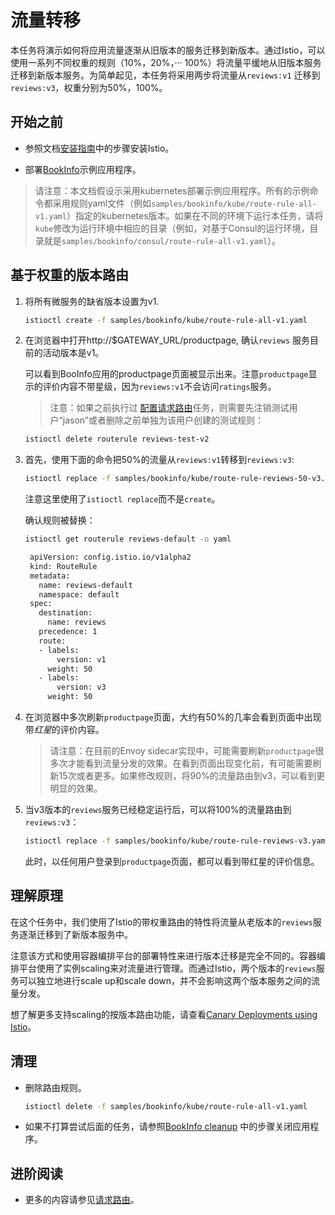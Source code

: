 # 流量转移

本任务将演示如何将应用流量逐渐从旧版本的服务迁移到新版本。通过Istio，可以使用一系列不同权重的规则（10%，20%，··· 100%）将流量平缓地从旧版本服务迁移到新版本服务。为简单起见，本任务将采用两步将流量从`reviews:v1` 迁移到 `reviews:v3`，权重分别为50%，100%。

## 开始之前

* 参照文档[安装指南](../../setup/index.md)中的步骤安装Istio。

* 部署[BookInfo](../../guides/bookinfo.md)示例应用程序。

>  请注意：本文档假设示采用kubernetes部署示例应用程序。所有的示例命令都采用规则yaml文件（例如`samples/bookinfo/kube/route-rule-all-v1.yaml`）指定的kubernetes版本。如果在不同的环境下运行本任务，请将`kube`修改为运行环境中相应的目录（例如，对基于Consul的运行环境，目录就是`samples/bookinfo/consul/route-rule-all-v1.yaml`）。


## 基于权重的版本路由

1. 将所有微服务的缺省版本设置为v1.

   ```bash
   istioctl create -f samples/bookinfo/kube/route-rule-all-v1.yaml
   ```

1. 在浏览器中打开http://$GATEWAY_URL/productpage,  确认`reviews` 服务目前的活动版本是v1。

   可以看到BooInfo应用的productpage页面被显示出来。注意`productpage`显示的评价内容不带星级，因为`reviews:v1`不会访问`ratings`服务。

   > 注意：如果之前执行过 [配置请求路由](./request-routing.md)任务，则需要先注销测试用户“jason”或者删除之前单独为该用户创建的测试规则：

     ```bash
     istioctl delete routerule reviews-test-v2
     ```

1. 首先，使用下面的命令把50%的流量从`reviews:v1`转移到`reviews:v3`:

   ```bash
   istioctl replace -f samples/bookinfo/kube/route-rule-reviews-50-v3.yaml
   ```

   注意这里使用了`istioctl replace`而不是`create`。

	确认规则被替换：

   ```bash
   istioctl get routerule reviews-default -o yaml
   ```

   ```bash
	apiVersion: config.istio.io/v1alpha2
    kind: RouteRule
    metadata:
      name: reviews-default
      namespace: default
    spec:
      destination:
        name: reviews
      precedence: 1
      route:
      - labels:
          version: v1
        weight: 50
      - labels:
          version: v3
        weight: 50
   ```

1. 在浏览器中多次刷新`productpage`页面，大约有50%的几率会看到页面中出现带*红星*的评价内容。

   > 请注意：在目前的Envoy sidecar实现中，可能需要刷新`productpage`很多次才能看到流量分发的效果。在看到页面出现变化前，有可能需要刷新15次或者更多。如果修改规则，将90%的流量路由到v3，可以看到更明显的效果。

1. 当v3版本的`reviews`服务已经稳定运行后，可以将100%的流量路由到`reviews:v3`：

   ```bash
   istioctl replace -f samples/bookinfo/kube/route-rule-reviews-v3.yaml
   ```

   此时，以任何用户登录到`productpage`页面，都可以看到带红星的评价信息。

## 理解原理

在这个任务中，我们使用了Istio的带权重路由的特性将流量从老版本的`reviews`服务逐渐迁移到了新版本服务中。

注意该方式和使用容器编排平台的部署特性来进行版本迁移是完全不同的。容器编排平台使用了实例scaling来对流量进行管理。而通过Istio，两个版本的`reviews`服务可以独立地进行scale up和scale down，并不会影响这两个版本服务之间的流量分发。

想了解更多支持scaling的按版本路由功能，请查看[Canary Deployments using Istio](https://istio.io/blog/canary-deployments-using-istio.html)。

## 清理

* 删除路由规则。

  ```bash
  istioctl delete -f samples/bookinfo/kube/route-rule-all-v1.yaml
  ```

* 如果不打算尝试后面的任务，请参照[BookInfo cleanup](../../guides/bookinfo.md#cleanup) 中的步骤关闭应用程序。

## 进阶阅读

* 更多的内容请参见[请求路由](../../concepts/traffic-management/rules-configuration.md)。